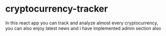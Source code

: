 # cryptocurrency-tracker
In this react app you can track and analyze almost every cryptocurrency, you can also enjoy latest news and i have implemented admin section also
